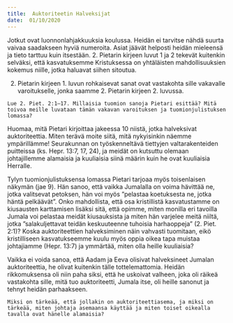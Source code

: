 ```yaml
---
title:  Auktoriteetin Halveksijat
date:  01/10/2020
---
```


Jotkut ovat luonnonlahjakkuuksia koulussa. Heidän ei tarvitse nähdä suurta vaivaa saadakseen hyviä numeroita. Asiat jäävät helposti heidän mieleensä ja tieto tarttuu kuin itsestään. 2. Pietarin kirjeen luvut 1 ja 2 tekevät kuitenkin selväksi, että kasvatuksemme Kristuksessa on yhtäläisten mahdollisuuksien kokemus niille, jotka haluavat siihen sitoutua.

2. Pietarin kirjeen 1. luvun rohkaisevat sanat ovat vastakohta sille vakavalle varoitukselle, jonka saamme 2. Pietarin kirjeen 2. luvussa.

`Lue 2. Piet. 2:1–17. Millaisia tuomion sanoja Pietari esittää? Mitä toivoa meille luvataan tämän vakavan varoituksen ja tuomionjulistuksen lomassa?`

Huomaa, mitä Pietari kirjoittaa jakeessa 10 niistä, jotka halveksivat auktoriteettia. Miten terävä moite siitä, mitä nykyisinkin näemme ympärillämme! Seurakunnan on työskenneltävä tiettyjen valtarakenteiden puitteissa (ks. Hepr. 13:7, 17, 24), ja meidät on kutsuttu olemaan johtajillemme alamaisia ja kuuliaisia siinä määrin kuin he ovat kuuliaisia Herralle.

Tylyn tuomionjulistuksensa lomassa Pietari tarjoaa myös toisenlaisen näkymän (jae 9). Hän sanoo, että vaikka Jumalalla on voima hävittää ne, jotka valitsevat petoksen, hän voi myös ”pelastaa koetuksesta ne, jotka häntä pelkäävät”. Onko mahdollista, että osa kristillistä kasvatustamme on kiusausten karttamisen lisäksi sitä, että opimme, miten monilla eri tavoilla Jumala voi pelastaa meidät kiusauksista ja miten hän varjelee meitä niiltä, jotka ”salakuljettavat teidän keskuuteenne tuhoisia harhaoppeja” (2. Piet. 2:1)? Koska auktoriteettien halveksiminen näin vahvasti tuomitaan, eikö kristilliseen kasvatukseemme kuulu myös oppia oikea tapa muistaa johtajiamme (Hepr. 13:7) ja ymmärtää, miten olla heille kuuliaisia?

Vaikka ei voida sanoa, että Aadam ja Eeva olisivat halveksineet Jumalan auktoriteettia, he olivat kuitenkin tälle tottelemattomia. Heidän rikkomuksensa oli niin paha siksi, että he uskoivat valheen, joka oli räikeä vastakohta sille, mitä tuo auktoriteetti, Jumala itse, oli heille sanonut ja tehnyt heidän parhaakseen.

`Miksi on tärkeää, että jollakin on auktoriteettiasema, ja miksi on tärkeää, miten johtaja asemaansa käyttää ja miten toiset oikealla tavalla ovat hänelle alamaisia?`